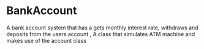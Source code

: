 # BankAccount
A bank account system that has a gets monthly interest rate, withdraws and deposits from the users account , A class that simulates ATM machine and makes use of the account class
